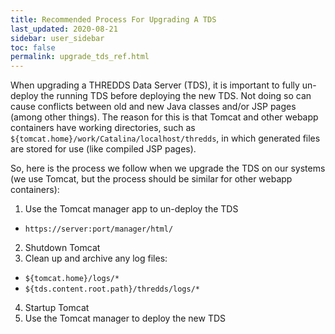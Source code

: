 ```yaml
---
title: Recommended Process For Upgrading A TDS
last_updated: 2020-08-21
sidebar: user_sidebar
toc: false
permalink: upgrade_tds_ref.html
---
```


When upgrading a THREDDS Data Server (TDS), it is important to fully un-deploy the running TDS before deploying the new TDS.
Not doing so can cause conflicts between old and new Java classes and/or JSP pages (among other things).
The reason for this is that Tomcat and other webapp containers have working directories, such as `${tomcat.home}/work/Catalina/localhost/thredds`, in which generated files are stored for use (like compiled JSP pages).

So, here is the process we follow when we upgrade the TDS on our systems (we use Tomcat, but the process should be similar for other webapp containers):

1. Use the Tomcat manager app to un-deploy the TDS
  * `https://server:port/manager/html/`
2. Shutdown Tomcat
3. Clean up and archive any log files:
  * `${tomcat.home}/logs/*`
  * `${tds.content.root.path}/thredds/logs/*`
4. Startup Tomcat
5. Use the Tomcat manager to deploy the new TDS